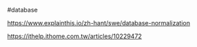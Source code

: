 #database 


https://www.explainthis.io/zh-hant/swe/database-normalization

https://ithelp.ithome.com.tw/articles/10229472